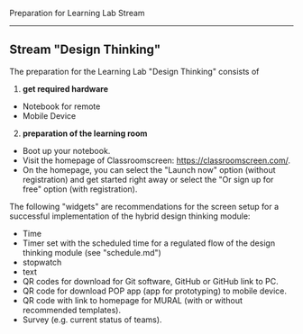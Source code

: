 Preparation for Learning Lab Stream

---
## Stream "Design Thinking"

The preparation for the Learning Lab "Design Thinking" consists of 

1. **get required hardware**  
	
 * Notebook for remote
 * Mobile Device
	
2. **preparation of the learning room**   

  * Boot up your notebook.
  * Visit the homepage of Classroomscreen: https://classroomscreen.com/.
  * On the homepage, you can select the "Launch now" option (without registration) and get started right away or select the "Or sign up for free" option (with registration). 

The following "widgets" are recommendations for the screen setup for a successful implementation of the hybrid design thinking module: 
- Time
- Timer set with the scheduled time for a regulated flow of the design thinking module (see "schedule.md")
- stopwatch 
- text
- QR codes for download for Git software, GitHub or GitHub link to PC.
- QR code for download POP app (app for prototyping) to mobile device.
- QR code with link to homepage for MURAL (with or without recommended templates).
- Survey (e.g. current status of teams).

